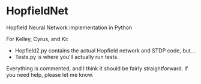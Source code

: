 # HopfieldNet
Hopfield Neural Network implementation in Python

For Kelley, Cyrus, and Ki:

- Hopfield2.py contains the actual Hopfield network and STDP code, but...
- Tests.py is where you'll actually run tests.

Everything is commented, and I think it should be fairly straightforward. 
If you need help, please let me know.
